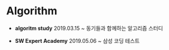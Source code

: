 # Algorithm


* **algoritm study**
2019.03.15 ~
동기들과 함께하는 알고리즘 스터디

* **SW Expert Academy**
2019.05.06 ~
삼성 코딩 테스트 
